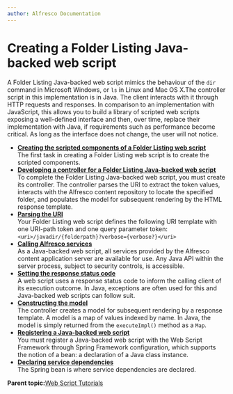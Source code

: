 ```yaml
---
author: Alfresco Documentation
---
```


# Creating a Folder Listing Java-backed web script

A Folder Listing Java-backed web script mimics the behaviour of the `dir` command in Microsoft Windows, or `ls` in Linux and Mac OS X.The controller script in this implementation is in Java. The client interacts with it through HTTP requests and responses. In comparison to an implementation with JavaScript, this allows you to build a library of scripted web scripts exposing a well-defined interface and then, over time, replace their implementation with Java, if requirements such as performance become critical. As long as the interface does not change, the user will not notice.

-   **[Creating the scripted components of a Folder Listing web script](../tasks/ws-folderListing-Java-components.md)**  
The first task in creating a Folder Listing web script is to create the scripted components.
-   **[Developing a controller for a Folder Listing Java-backed web script](../tasks/ws-folderListing-Java-controller.md)**  
To complete the Folder Listing Java-backed web script, you must create its controller. The controller parses the URI to extract the token values, interacts with the Alfresco content repository to locate the specified folder, and populates the model for subsequent rendering by the HTML response template.
-   **[Parsing the URI](../concepts/ws-Java-URI.md)**  
Your Folder Listing web script defines the following URI template with one URI-path token and one query parameter token: `<uri>/javadir/{folderpath}?verbose={verbose?}</uri>`
-   **[Calling Alfresco services](../concepts/ws-Java-services.md)**  
As a Java-backed web script, all services provided by the Alfresco content application server are available for use. Any Java API within the server process, subject to security controls, is accessible.
-   **[Setting the response status code](../concepts/ws-Java-response.md)**  
A web script uses a response status code to inform the calling client of its execution outcome. In Java, exceptions are often used for this and Java-backed web scripts can follow suit.
-   **[Constructing the model](../concepts/ws-Java-model.md)**  
The controller creates a model for subsequent rendering by a response template. A model is a map of values indexed by name. In Java, the model is simply returned from the `executeImpl()` method as a `Map`.
-   **[Registering a Java-backed web script](../concepts/ws-Java-spring.md)**  
You must register a Java-backed web script with the Web Script Framework through Spring Framework configuration, which supports the notion of a bean: a declaration of a Java class instance.
-   **[Declaring service dependencies](../concepts/ws-Java-service.md)**  
The Spring bean is where service dependencies are declared.

**Parent topic:**[Web Script Tutorials](../tasks/ws-tutorials.md)

